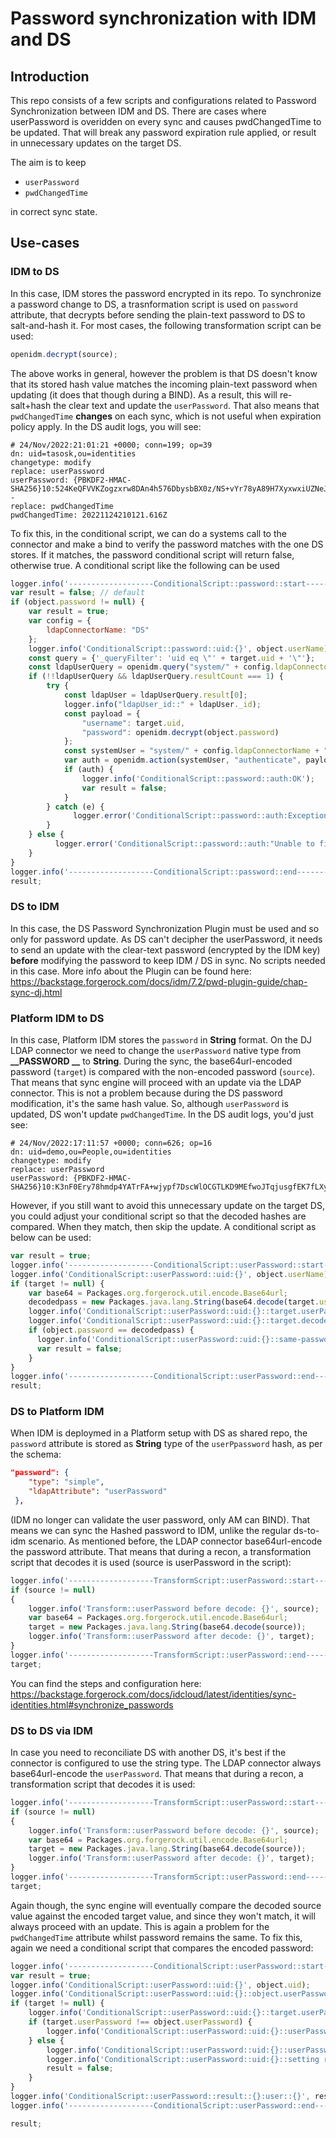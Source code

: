 # Password synchronization with IDM and DS 

## Introduction

This repo consists of a few scripts and configurations related to Password Synchronization between IDM and DS. There are cases where userPassword is overidden on every sync and causes pwdChangedTime to be updated. That will break any password expiration rule applied, or result in unnecessary updates on the target DS. 

The aim is to keep 
- `userPassword`
- `pwdChangedTime`

in correct sync state.


## Use-cases
### IDM to DS
In this case, IDM stores the password encrypted in its repo. To synchronize a password change to DS, a trasnformation script is used on `password` attribute, that decrypts before sending the plain-text password to DS to salt-and-hash it. For most cases, the following transformation script can be used:
```javascript
openidm.decrypt(source);
```
The above works in general, however the problem is that DS doesn't know that its stored hash value matches the incoming plain-text password when updating (it does that though during a BIND). As a result, this will re-salt+hash the clear text and update the `userPassword`. That also means that `pwdChangedTime` **changes** on each sync, which is not useful when expiration policy apply. In the DS audit logs, you will see:
```
# 24/Nov/2022:21:01:21 +0000; conn=199; op=39
dn: uid=tasosk,ou=identities
changetype: modify
replace: userPassword
userPassword: {PBKDF2-HMAC-SHA256}10:524KeQFVVKZogzxrw8DAn4h576DbysbBX0z/NS+vYr78yA89H7XyxwxiUZNeJOYV
-
replace: pwdChangedTime
pwdChangedTime: 20221124210121.616Z
```
To fix this, in the conditional script, we can do a systems call to the connector and make a bind to verify the password matches with the one DS stores. If it matches, the password conditional script will return false, otherwise true. A conditional script like the following can be used
```javascript
logger.info('-------------------ConditionalScript::password::start-------------------');
var result = false; // default
if (object.password != null) {
    var result = true;
    var config = {
        ldapConnectorName: "DS"
    };
    logger.info('ConditionalScript::password::uid:{}', object.userName);
    const query = {'_queryFilter': 'uid eq \"' + target.uid + '\"'};
    const ldapUserQuery = openidm.query("system/" + config.ldapConnectorName + "/account", query);
    if (!!ldapUserQuery && ldapUserQuery.resultCount === 1) {
        try {
            const ldapUser = ldapUserQuery.result[0];
            logger.info("ldapUser_id::" + ldapUser._id);
            const payload = {
                "username": target.uid,
                "password": openidm.decrypt(object.password)
            };
            const systemUser = "system/" + config.ldapConnectorName + "/account/" + ldapUser._id;
            var auth = openidm.action(systemUser, "authenticate", payload);
            if (auth) {
                logger.info('ConditionalScript::password::auth:OK');
                var result = false;
            }
        } catch (e) {
              logger.error('ConditionalScript::password::auth:Exception while authenticating::{}', e);
        }
    } else {
          logger.error('ConditionalScript::password::auth:"Unable to find LDAP user::{}', target.uid);
    }
}
logger.info('-------------------ConditionalScript::password::end-------------------');
result; 
```

### DS to IDM
In this case, the DS Password Synchronization Plugin must be used and so only for password update. As DS can't decipher the userPassword, it needs to send an update with the clear-text password (encrypted by the IDM key) **before** modifying the password to keep IDM / DS in sync.
No scripts needed in this case. More info about the Plugin can be found here: https://backstage.forgerock.com/docs/idm/7.2/pwd-plugin-guide/chap-sync-dj.html

### Platform IDM to DS
In this case, Platform IDM stores the `password` in **String** format. On the DJ LDAP connector we need to change the `userPassword` native type from **__PASSWORD __** to **String**. During the sync, the base64url-encoded password (`target`) is compared with the non-encoded password (`source`). That means that sync engine will proceed with an update via the LDAP connector. This is not a problem because during the DS password modification, it's the same hash value. So, although `userPassword` is updated, DS won't update `pwdChangedTime`. In the DS audit logs, you'd just see:
```
# 24/Nov/2022:17:11:57 +0000; conn=626; op=16
dn: uid=demo,ou=People,ou=identities
changetype: modify
replace: userPassword
userPassword: {PBKDF2-HMAC-SHA256}10:K3nF0Ery78hmdp4YATrFA+wjypf7DscWlOCGTLKD9MEfwoJTqjusgfEK7fLXyFJF
```
However, if you still want to avoid this unnecessary update on the target DS, you could adjust your conditional script so that the decoded hashes are compared. When they match, then skip the update. A conditional script as below can be used:
```javascript
var result = true;
logger.info('-------------------ConditionalScript::userPassword::start-------------------');
logger.info('ConditionalScript::userPassword::uid:{}', object.userName);
if (target != null) {
    var base64 = Packages.org.forgerock.util.encode.Base64url;
    decodedpass = new Packages.java.lang.String(base64.decode(target.userPassword));
    logger.info('ConditionalScript::userPassword::uid:{}::target.userPassword: {}', target.uid, target.userPassword);
    logger.info('ConditionalScript::userPassword::uid:{}::target.decoded.userPassword: {}', target.uid, decodedpass);
  	if (object.password == decodedpass) {
      logger.info('ConditionalScript::userPassword::uid:{}::same-password', target.uid);
      var result = false;
    }
}
logger.info('-------------------ConditionalScript::userPassword::end-------------------');
result;
```

### DS to Platform IDM
When IDM is deploymed in a Platform setup with DS as shared repo, the `password` attribute is stored as **String** type of the `userPpassword` hash, as per the schema:
```json
"password": {
    "type": "simple",
    "ldapAttribute": "userPassword"
 },
```
(IDM no longer can validate the user password, only AM can BIND). That means we can sync the Hashed password to IDM, unlike the regular ds-to-idm scenario.
As mentioned before, the LDAP connector base64url-encode the password attribute. That means that during a recon, a transformation script that decodes it is used (source is userPassword in the script):
```javascript
logger.info('-------------------TransformScript::userPassword::start-------------------');
if (source != null)
{
  	logger.info('Transform::userPassword before decode: {}', source);
    var base64 = Packages.org.forgerock.util.encode.Base64url;
    target = new Packages.java.lang.String(base64.decode(source));
  	logger.info('Transform::userPassword after decode: {}', target);
}
logger.info('-------------------TransformScript::userPassword::end-------------------');
target;
```
You can find the steps and configuration here: https://backstage.forgerock.com/docs/idcloud/latest/identities/sync-identities.html#synchronize_passwords 

### DS to DS via IDM
In case you need to reconciliate DS with another DS, it's best if the connector is configured to use the string type. The LDAP connector always base64url-encode the `userPassword`. That means that during a recon, a transformation script that decodes it is used:
```javascript
logger.info('-------------------TransformScript::userPassword::start-------------------');
if (source != null)
{
  	logger.info('Transform::userPassword before decode: {}', source);
    var base64 = Packages.org.forgerock.util.encode.Base64url;
    target = new Packages.java.lang.String(base64.decode(source));
  	logger.info('Transform::userPassword after decode: {}', target);
}
logger.info('-------------------TransformScript::userPassword::end-------------------');
target;
```
Again though, the sync engine will eventually compare the decoded source value against the encoded target value, and since they won't match, it will always proceed with an update. This is again a problem for the `pwdChangedTime` attribute whilst password remains the same. To fix this, again we need a conditional script that compares the encoded password:
```javascript
logger.info('-------------------ConditionalScript::userPassword::start-------------------');
var result = true;
logger.info('ConditionalScript::userPassword::uid:{}', object.uid);
logger.info('ConditionalScript::userPassword::uid:{}::object.userPassword: {}', object.uid, object.userPassword);
if (target != null) {
    logger.info('ConditionalScript::userPassword::uid:{}::target.userPassword: {}', target.uid, target.userPassword);
    if (target.userPassword !== object.userPassword) {
        logger.info('ConditionalScript::userPassword::uid:{}::userPassword object and target do not match', object.uid);
    } else {
        logger.info('ConditionalScript::userPassword::uid:{}::userPassword object and target do match', object.uid);
        logger.info('ConditionalScript::userPassword::uid:{}::setting result to false', object.uid);
        result = false;
    }
}
logger.info('ConditionalScript::userPassword::result::{}:user::{}', result, object.uid);
logger.info('-------------------ConditionalScript::userPassword::end-------------------');

result;
```
